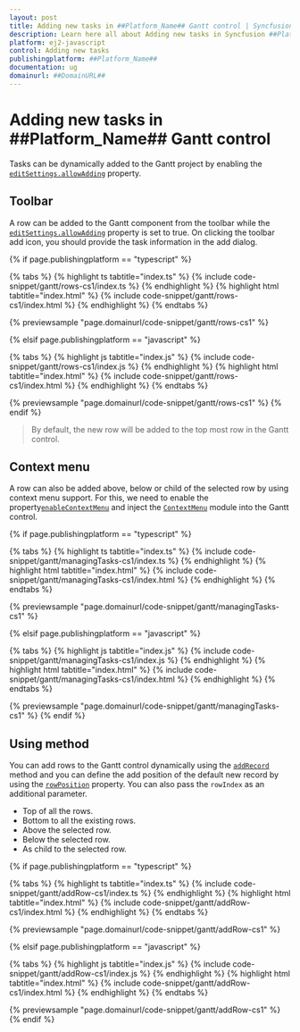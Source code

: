 ```yaml
---
layout: post
title: Adding new tasks in ##Platform_Name## Gantt control | Syncfusion
description: Learn here all about Adding new tasks in Syncfusion ##Platform_Name## Gantt control of Syncfusion Essential JS 2 and more.
platform: ej2-javascript
control: Adding new tasks 
publishingplatform: ##Platform_Name##
documentation: ug
domainurl: ##DomainURL##
---
```


# Adding new tasks in ##Platform_Name## Gantt control

Tasks can be dynamically added to the Gantt project by enabling the [`editSettings.allowAdding`](../../api/gantt/editSettings/#allowadding) property.

## Toolbar

A row can be added to the Gantt component from the toolbar while the [`editSettings.allowAdding`](../../api/gantt/editSettings/#allowadding) property is set to true. On clicking the toolbar add icon, you should provide the task information in the add dialog.

{% if page.publishingplatform == "typescript" %}

 {% tabs %}
{% highlight ts tabtitle="index.ts" %}
{% include code-snippet/gantt/rows-cs1/index.ts %}
{% endhighlight %}
{% highlight html tabtitle="index.html" %}
{% include code-snippet/gantt/rows-cs1/index.html %}
{% endhighlight %}
{% endtabs %}
        
{% previewsample "page.domainurl/code-snippet/gantt/rows-cs1" %}

{% elsif page.publishingplatform == "javascript" %}

{% tabs %}
{% highlight js tabtitle="index.js" %}
{% include code-snippet/gantt/rows-cs1/index.js %}
{% endhighlight %}
{% highlight html tabtitle="index.html" %}
{% include code-snippet/gantt/rows-cs1/index.html %}
{% endhighlight %}
{% endtabs %}

{% previewsample "page.domainurl/code-snippet/gantt/rows-cs1" %}
{% endif %}

> By default, the new row will be added to the top most row in the Gantt control.

## Context menu

A row can also be added above, below or child of the selected row by using context menu support. For this, we need to enable the property[`enableContextMenu`](../../api/gantt/#enablecontextmenu) and inject the [`ContextMenu`](../../api/gantt/#contextmodule) module into the Gantt control.

{% if page.publishingplatform == "typescript" %}

 {% tabs %}
{% highlight ts tabtitle="index.ts" %}
{% include code-snippet/gantt/managingTasks-cs1/index.ts %}
{% endhighlight %}
{% highlight html tabtitle="index.html" %}
{% include code-snippet/gantt/managingTasks-cs1/index.html %}
{% endhighlight %}
{% endtabs %}
        
{% previewsample "page.domainurl/code-snippet/gantt/managingTasks-cs1" %}

{% elsif page.publishingplatform == "javascript" %}

{% tabs %}
{% highlight js tabtitle="index.js" %}
{% include code-snippet/gantt/managingTasks-cs1/index.js %}
{% endhighlight %}
{% highlight html tabtitle="index.html" %}
{% include code-snippet/gantt/managingTasks-cs1/index.html %}
{% endhighlight %}
{% endtabs %}

{% previewsample "page.domainurl/code-snippet/gantt/managingTasks-cs1" %}
{% endif %}

## Using method

You can add rows to the Gantt control dynamically using the [`addRecord`](../../api/gantt/#addrecord) method and you can define the add position of the default new record by using the [`rowPosition`](../../api/gantt/rowPosition/) property. You can also pass the `rowIndex` as an additional parameter.

* Top of all the rows.
* Bottom to all the existing rows.
* Above the selected row.
* Below the selected row.
* As child to the selected row.

{% if page.publishingplatform == "typescript" %}

 {% tabs %}
{% highlight ts tabtitle="index.ts" %}
{% include code-snippet/gantt/addRow-cs1/index.ts %}
{% endhighlight %}
{% highlight html tabtitle="index.html" %}
{% include code-snippet/gantt/addRow-cs1/index.html %}
{% endhighlight %}
{% endtabs %}
        
{% previewsample "page.domainurl/code-snippet/gantt/addRow-cs1" %}

{% elsif page.publishingplatform == "javascript" %}

{% tabs %}
{% highlight js tabtitle="index.js" %}
{% include code-snippet/gantt/addRow-cs1/index.js %}
{% endhighlight %}
{% highlight html tabtitle="index.html" %}
{% include code-snippet/gantt/addRow-cs1/index.html %}
{% endhighlight %}
{% endtabs %}

{% previewsample "page.domainurl/code-snippet/gantt/addRow-cs1" %}
{% endif %}